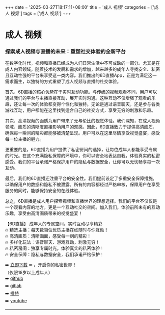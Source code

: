 +++
date = '2025-03-27T18:17:11+08:00'
title = '成人 视频'
categories = ['成人 视频']
tags = ['成人 视频']
+++

# 成人 视频

### 探索成人视频与直播的未来：重塑社交体验的全新平台

在数字化时代，视频和直播已经成为人们日常生活中不可或缺的一部分。尤其是在成人内容领域，随着技术的发展和需求的增加，越来越多的成年人寻找安全、私密且互动性强的平台来享受这一类内容。我们推出的6D直播App，正是为满足这一需求而生，以独特的方式重塑了成人视频与直播的社交体验。

首先，6D直播的核心优势在于实时互动功能。与传统的视频观看不同，用户可以通过我们的平台与主播直接互动，展开实时沟通。这种互动不仅增强了观看的乐趣，还让每一次的体验都变得个性化和独特。无论是通过语音聊天，还是参与各类游戏互动，用户都能在这里找到适合自己的社交方式，享受无穷的刺激和乐趣。

其次，高清视频的画质为用户带来了无与伦比的视觉体验。我们深知，在成人视频领域，画质的清晰度直接影响用户的观感。因此，6D直播致力于提供高清画质，确保每一瞬间的精彩都能够被清楚呈现。用户可以在这里尽情享受视觉盛宴，感受每一位主播的魅力。

更重要的是，6D直播为用户提供了私密房间的选择，让每位成年人都能享受专属的时光。在这个充满隐私保障的环境中，你可以安全地表达自我，体验真实的私密感受。我们的平台承诺严格保护用户的隐私与数据安全，让你可以无忧畅享每一次互动。

最后，我们的6D直播还注重平台的安全性。我们提前设定了多重安全保障措施，以确保用户的数据和隐私不被泄露。所有的内容都经过严格审核，保障用户在享受服务的同时，能够保持安全的在线体验。

总之，6D直播是成人用户探索视频和直播世界的理想选择。我们的平台不仅仅是一个观看内容的地方，更是一个互动社交的空间。加入我们，体验前所未有的互动乐趣，享受由高清画质带来的视觉盛宴！

【6D直播】
成年人的专属空间，实时互动尽享精彩  
🔥 精选主播：每天数百位优质主播在线随时与你互动！  
🔥 高清画质：清晰画面，感受每一刻的精彩！  
🔥 多样化玩法：语音聊天、游戏互动，刺激无穷！  
🔥 私密房间：独享专属时光，体验真实的私密体验！  
🔥 安全保障：隐私与数据安全，我们承诺严格保护！

➡️ [立即下载](https://down123.s3.ap-east-1.amazonaws.com/down/down.html?channelCode=blog) ⬅️ ，开启你的私密世界！  
（仅限18岁以上成年人）  
➡️ [github](https://aldult-live.github.io/)  
➡️ [gitlab](https://seo-09598d.gitlab.io/)  
➡️ [推特](https://x.com/wegame33)  
➡️ [youtube](https://www.youtube.com/@6Dlive)  

---
